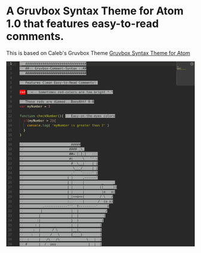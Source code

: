 # A Gruvbox Syntax Theme for Atom 1.0 that features easy-to-read comments.

This is based on Caleb's Gruvbox Theme [Gruvbox Syntax Theme for Atom](https://github.com/gschnall/gruvbox-syntax-atom)

![Screenshot](https://raw.githubusercontent.com/gschnall/gruvbox-comment-syntax-atom/master/gruvbox.png)

